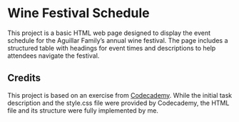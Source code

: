 # Wine Festival Schedule

This project is a basic HTML web page designed to display the event schedule 
for the Aguillar Family’s annual wine festival. The page includes a structured 
table with headings for event times and descriptions to help attendees navigate 
the festival.

## Credits
This project is based on an exercise from 
<a href="https://www.codecademy.com/learn/learn-html-tables">Codecademy</a>. 
While the initial task description and the style.css file were provided by 
Codecademy, the HTML file and its structure were fully implemented by me.
